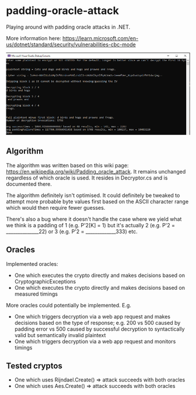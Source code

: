 # padding-oracle-attack

Playing around with padding oracle attacks in .NET.

More information here: https://learn.microsoft.com/en-us/dotnet/standard/security/vulnerabilities-cbc-mode

![image description](Screenshots/Screenshot%202023-05-29%20143244.png)

## Algorithm

The algorithm was written based on this wiki page: https://en.wikipedia.org/wiki/Padding_oracle_attack. It remains unchanged regardless of which
oracle is used. It resides in Decryptor.cs and is documented there.

The algorithm definitely isn't optimised. It could definitely be tweaked to attempt more probable byte values first based on the ASCII character
range which would then require fewer guesses.

There's also a bug where it doesn't handle the case where we yield what we think is a padding of 1
(e.g. P'2[K] = 1) but it's actually 2 (e.g. P'2 = ______________22) or 3 (e.g. P'2 = _____________333) etc.

## Oracles

Implemented oracles:
- One which executes the crypto directly and makes decisions based on CryptographicExceptions
- One which executes the crypto directly and makes decisions based on measured timings

More oracles could potentially be implemented. E.g.
- One which triggers decryption via a web app request and makes decisions based on the type of response; e.g. 200 vs 500 caused by padding error
vs 500 caused by successful decryption to syntactically valid but semantically invalid plaintext
- One which triggers decryption via a web app request and monitors timings

## Tested cryptos

- One which uses Rijndael.Create() => attack succeeds with both oracles
- One which uses Aes.Create() => attack succeeds with both oracles
